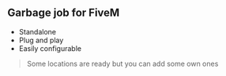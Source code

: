 ## Garbage job for FiveM

- Standalone
- Plug and play
- Easily configurable

> Some locations are ready but you can add some own ones
